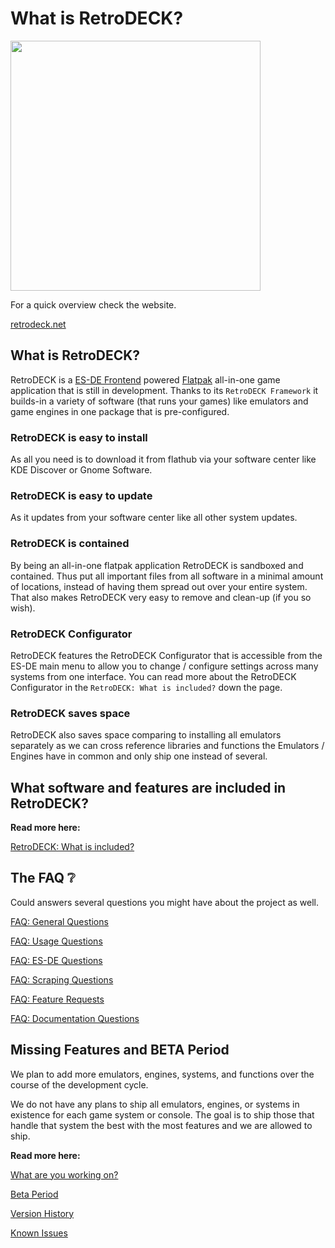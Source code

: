 # What is RetroDECK?

<img src="../../wiki_images/logos/rd-esde-logo.svg" width="400">

For a quick overview check the website.

[retrodeck.net]( https://retrodeck.net/)

## What is RetroDECK?

RetroDECK is a [ES-DE Frontend](https://es-de.org) powered [Flatpak](https://flathub.org/apps/net.retrodeck.retrodeck) all-in-one game application that is still in development. Thanks to its `RetroDECK Framework` it builds-in a variety of software (that runs your games) like emulators and game engines in one package that is pre-configured.

### RetroDECK is easy to install

As all you need is to download it from flathub via your software center like KDE Discover or Gnome Software.

### RetroDECK is easy to update

As it updates from your software center like all other system updates.

### RetroDECK is contained

By being an all-in-one flatpak application RetroDECK is sandboxed and contained. Thus put all important files from all software in a minimal amount of locations, instead of having them spread out over your entire system. That also makes RetroDECK very easy to remove and clean-up (if you so wish).

### RetroDECK Configurator

RetroDECK features the RetroDECK Configurator that is accessible from the ES-DE main menu to allow you to change / configure settings across many systems from one interface. You can read more about the RetroDECK Configurator in the `RetroDECK: What is included?` down the page.

### RetroDECK saves space

RetroDECK also saves space comparing to installing all emulators separately as we can cross reference libraries and functions the Emulators / Engines have in common and only ship one instead of several.

## What software and features are included in RetroDECK?

**Read more here:**

[RetroDECK: What is included?](../wiki_about/what-is-included.md)

## The FAQ ❔

Could answers several questions you might have about the project as well.

[FAQ: General Questions](../wiki_faq/faq-rd-general.md)

[FAQ: Usage Questions](../wiki_faq/faq-rd-usagel.md)

[FAQ: ES-DE Questions](../wiki_faq/faq-esde.md)

[FAQ: Scraping Questions](../wiki_faq/faq-scraping.md)

[FAQ: Feature Requests](../wiki_faq/faq-feature.md)

[FAQ: Documentation Questions](../wiki_faq/faq-documentation.md)

## Missing Features and BETA Period

We plan to add more emulators, engines, systems, and functions over the course of the development cycle.

We do not have any plans to ship all emulators, engines, or systems in existence for each game system or console. The goal is to ship those that handle that system the best with the most features and we are allowed to ship.

**Read more here:**

[What are you working on?](../wiki_development/general/what-are-you-working.on.md)

[Beta Period](../wiki_about/beta-period.md)

[Version History](../wiki_rd_versions/version-history.md)

[Known Issues](../wiki_bugs/known-issues.md)


